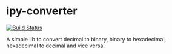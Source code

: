 # ipy-converter

[![Build Status](https://travis-ci.org/kanazux/ipy-show.svg?branch=master)](https://travis-ci.org/kanazux/ipy-show)

A simple lib to convert decimal to binary, binary to hexadecimal, hexadecimal to decimal and vice versa.
